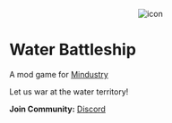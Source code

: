 <p align="center"><img src="icon.png" alt="icon"></p>

# Water Battleship
A mod game for [Mindustry](https://github.com/Anuken/Mindustry)

Let us war at the water territory!


**Join Community:** [Discord](https://discord.gg/hSqjzEp5u7)
